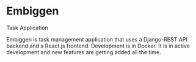 # Embiggen
Task Application

Embiggen is task management application that uses a Django-REST API backend and a React.js frontend.
Development is in Docker.
It is in active development and new features are getting added all the time.
